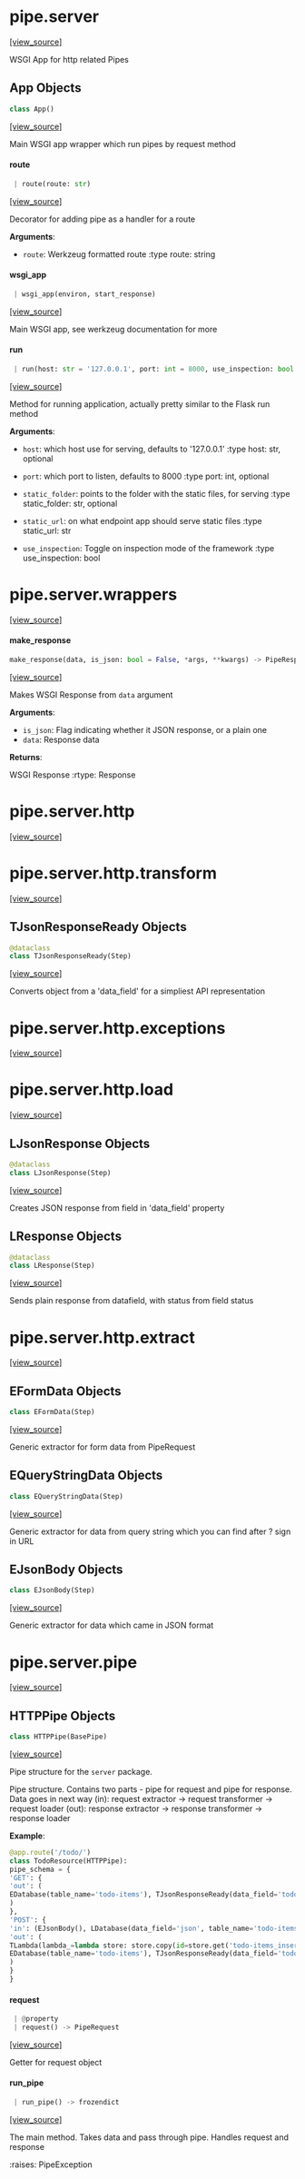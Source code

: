 <a name="pipe.server"></a>
# pipe.server

[[view_source]](https://github.com/jellyfish-tech/pipe-framework/blob/acb48de510fe270ff4255c65c9c5b351a448e71c/pipe-framework/pipe/server/__init__.py#L1)

WSGI App for http related Pipes

<a name="pipe.server.App"></a>
## App Objects

```python
class App()
```

[[view_source]](https://github.com/jellyfish-tech/pipe-framework/blob/acb48de510fe270ff4255c65c9c5b351a448e71c/pipe-framework/pipe/server/__init__.py#L19)

Main WSGI app wrapper which run pipes by request method

<a name="pipe.server.App.route"></a>
#### route

```python
 | route(route: str)
```

[[view_source]](https://github.com/jellyfish-tech/pipe-framework/blob/acb48de510fe270ff4255c65c9c5b351a448e71c/pipe-framework/pipe/server/__init__.py#L34)

Decorator for adding pipe as a handler for a route

**Arguments**:

- `route`: Werkzeug formatted route
:type route: string

<a name="pipe.server.App.wsgi_app"></a>
#### wsgi\_app

```python
 | wsgi_app(environ, start_response)
```

[[view_source]](https://github.com/jellyfish-tech/pipe-framework/blob/acb48de510fe270ff4255c65c9c5b351a448e71c/pipe-framework/pipe/server/__init__.py#L53)

Main WSGI app, see werkzeug documentation for more

<a name="pipe.server.App.run"></a>
#### run

```python
 | run(host: str = '127.0.0.1', port: int = 8000, use_inspection: bool = False, static_folder: t.Optional[str] = None, static_url: str = '/static', *args, **kwargs)
```

[[view_source]](https://github.com/jellyfish-tech/pipe-framework/blob/acb48de510fe270ff4255c65c9c5b351a448e71c/pipe-framework/pipe/server/__init__.py#L81)

Method for running application, actually pretty similar to the Flask run method

**Arguments**:

- `host`: which host use for serving, defaults to '127.0.0.1'
:type host: str, optional

- `port`: which port to listen, defaults to 8000
:type port: int, optional

- `static_folder`: points to the folder with the static files, for serving
:type static_folder: str, optional

- `static_url`: on what endpoint app should serve static files
:type static_url: str

- `use_inspection`: Toggle on inspection mode of the framework
:type use_inspection: bool

<a name="pipe.server.wrappers"></a>
# pipe.server.wrappers

[[view_source]](https://github.com/jellyfish-tech/pipe-framework/blob/acb48de510fe270ff4255c65c9c5b351a448e71c/pipe-framework/pipe/server/wrappers.py#L1)

<a name="pipe.server.wrappers.make_response"></a>
#### make\_response

```python
make_response(data, is_json: bool = False, *args, **kwargs) -> PipeResponse
```

[[view_source]](https://github.com/jellyfish-tech/pipe-framework/blob/acb48de510fe270ff4255c65c9c5b351a448e71c/pipe-framework/pipe/server/wrappers.py#L16)

Makes WSGI Response from `data` argument

**Arguments**:

- `is_json`: Flag indicating whether it JSON response, or a plain one
- `data`: Response data

**Returns**:

WSGI Response
:rtype: Response

<a name="pipe.server.http"></a>
# pipe.server.http

[[view_source]](https://github.com/jellyfish-tech/pipe-framework/blob/acb48de510fe270ff4255c65c9c5b351a448e71c/pipe-framework/pipe/server/http/__init__.py#L2)

<a name="pipe.server.http.transform"></a>
# pipe.server.http.transform

[[view_source]](https://github.com/jellyfish-tech/pipe-framework/blob/acb48de510fe270ff4255c65c9c5b351a448e71c/pipe-framework/pipe/server/http/transform.py#L1)

<a name="pipe.server.http.transform.TJsonResponseReady"></a>
## TJsonResponseReady Objects

```python
@dataclass
class TJsonResponseReady(Step)
```

[[view_source]](https://github.com/jellyfish-tech/pipe-framework/blob/acb48de510fe270ff4255c65c9c5b351a448e71c/pipe-framework/pipe/server/http/transform.py#L11)

Converts object from a 'data_field' for a simpliest API representation

<a name="pipe.server.http.exceptions"></a>
# pipe.server.http.exceptions

[[view_source]](https://github.com/jellyfish-tech/pipe-framework/blob/acb48de510fe270ff4255c65c9c5b351a448e71c/pipe-framework/pipe/server/http/exceptions.py#L1)

<a name="pipe.server.http.load"></a>
# pipe.server.http.load

[[view_source]](https://github.com/jellyfish-tech/pipe-framework/blob/acb48de510fe270ff4255c65c9c5b351a448e71c/pipe-framework/pipe/server/http/load.py#L1)

<a name="pipe.server.http.load.LJsonResponse"></a>
## LJsonResponse Objects

```python
@dataclass
class LJsonResponse(Step)
```

[[view_source]](https://github.com/jellyfish-tech/pipe-framework/blob/acb48de510fe270ff4255c65c9c5b351a448e71c/pipe-framework/pipe/server/http/load.py#L11)

Creates JSON response from field in 'data_field' property

<a name="pipe.server.http.load.LResponse"></a>
## LResponse Objects

```python
@dataclass
class LResponse(Step)
```

[[view_source]](https://github.com/jellyfish-tech/pipe-framework/blob/acb48de510fe270ff4255c65c9c5b351a448e71c/pipe-framework/pipe/server/http/load.py#L26)

Sends plain response from datafield, with status from field status

<a name="pipe.server.http.extract"></a>
# pipe.server.http.extract

[[view_source]](https://github.com/jellyfish-tech/pipe-framework/blob/acb48de510fe270ff4255c65c9c5b351a448e71c/pipe-framework/pipe/server/http/extract.py#L1)

<a name="pipe.server.http.extract.EFormData"></a>
## EFormData Objects

```python
class EFormData(Step)
```

[[view_source]](https://github.com/jellyfish-tech/pipe-framework/blob/acb48de510fe270ff4255c65c9c5b351a448e71c/pipe-framework/pipe/server/http/extract.py#L9)

Generic extractor for form data from PipeRequest

<a name="pipe.server.http.extract.EQueryStringData"></a>
## EQueryStringData Objects

```python
class EQueryStringData(Step)
```

[[view_source]](https://github.com/jellyfish-tech/pipe-framework/blob/acb48de510fe270ff4255c65c9c5b351a448e71c/pipe-framework/pipe/server/http/extract.py#L26)

Generic extractor for data from query string which you can find after ? sign in URL

<a name="pipe.server.http.extract.EJsonBody"></a>
## EJsonBody Objects

```python
class EJsonBody(Step)
```

[[view_source]](https://github.com/jellyfish-tech/pipe-framework/blob/acb48de510fe270ff4255c65c9c5b351a448e71c/pipe-framework/pipe/server/http/extract.py#L40)

Generic extractor for data which came in JSON format

<a name="pipe.server.pipe"></a>
# pipe.server.pipe

[[view_source]](https://github.com/jellyfish-tech/pipe-framework/blob/acb48de510fe270ff4255c65c9c5b351a448e71c/pipe-framework/pipe/server/pipe.py#L1)

<a name="pipe.server.pipe.HTTPPipe"></a>
## HTTPPipe Objects

```python
class HTTPPipe(BasePipe)
```

[[view_source]](https://github.com/jellyfish-tech/pipe-framework/blob/acb48de510fe270ff4255c65c9c5b351a448e71c/pipe-framework/pipe/server/pipe.py#L8)

Pipe structure for the `server` package.

Pipe structure. Contains two parts - pipe for request and pipe for response.
Data goes in next way
(in): request extractor -> request transformer -> request loader
(out): response extractor -> response transformer -> response loader

**Example**:

  
```python
@app.route('/todo/')
class TodoResource(HTTPPipe):
pipe_schema = {
'GET': {
'out': (
EDatabase(table_name='todo-items'), TJsonResponseReady(data_field='todo-items_list'), LJsonResponse()
)
},
'POST': {
'in': (EJsonBody(), LDatabase(data_field='json', table_name='todo-items')),
'out': (
TLambda(lambda_=lambda store: store.copy(id=store.get('todo-items_insert'))),
EDatabase(table_name='todo-items'), TJsonResponseReady(data_field='todo-items_item'), LJsonResponse()
)
}
}
```

<a name="pipe.server.pipe.HTTPPipe.request"></a>
#### request

```python
 | @property
 | request() -> PipeRequest
```

[[view_source]](https://github.com/jellyfish-tech/pipe-framework/blob/acb48de510fe270ff4255c65c9c5b351a448e71c/pipe-framework/pipe/server/pipe.py#L48)

Getter for request object

<a name="pipe.server.pipe.HTTPPipe.run_pipe"></a>
#### run\_pipe

```python
 | run_pipe() -> frozendict
```

[[view_source]](https://github.com/jellyfish-tech/pipe-framework/blob/acb48de510fe270ff4255c65c9c5b351a448e71c/pipe-framework/pipe/server/pipe.py#L57)

The main method.
Takes data and pass through pipe. Handles request and response

:raises: PipeException

